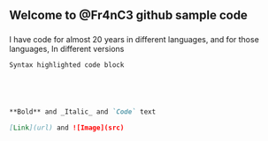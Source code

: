 ## Welcome to @Fr4nC3 github sample code

### 

I have code for almost 20 years in different languages, and for those languages, In different versions
```markdown
Syntax highlighted code block





**Bold** and _Italic_ and `Code` text

[Link](url) and ![Image](src)
```
